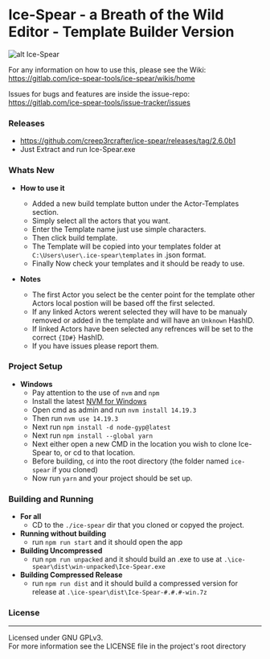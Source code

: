 #  Ice-Spear - a Breath of the Wild Editor - Template Builder Version
![alt Ice-Spear](assets/icons/icon_256_thin.png)

For any information on how to use this, please see the Wiki: <br/>
https://gitlab.com/ice-spear-tools/ice-spear/wikis/home

Issues for bugs and features are inside the issue-repo: <br/>
https://gitlab.com/ice-spear-tools/issue-tracker/issues

### Releases

- https://github.com/creep3rcrafter/ice-spear/releases/tag/2.6.0b1
- Just Extract and run Ice-Spear.exe

### Whats New

- **How to use it**
  - Added a new build template button under the Actor-Templates section.
  - Simply select all the actors that you want.
  - Enter the Template name just use simple characters.
  - Then click build template.
  - The Template will be copied into your templates 
  folder at `C:\Users\user\.ice-spear\templates` in .json format.
  - Finally Now check your templates and it should be ready to use.
  
- **Notes**
  - The first Actor you select be the center point for the template
  other Actors local postion will be based off the first selected.
  - If any linked Actors werent selected they will have to be 
  manualy removed or added in the template and will have an `Unknown` HashID.
  - If linked Actors have been selected any refrences will be set to the correct `{ID#}` HashID.
  - If you have issues please report them.

### Project Setup

- **Windows**
  - Pay attention to the use of `nvm` and `npm`
  - Install the latest [NVM for Windows](https://github.com/coreybutler/nvm-windows/releases)
  - Open cmd as admin and run `nvm install 14.19.3`
  - Then run `nvm use 14.19.3` 
  - Next run `npm install -d node-gyp@latest`
  - Next run `npm install --global yarn`
  - Next either open a new CMD in the location you wish to clone Ice-Spear to, or cd to that location.
  - Before building, `cd` into the root directory (the folder named `ice-spear` if you cloned)
  - Now run `yarn` and your project should be set up.

### Building and Running

- **For all**
  - CD to the `./ice-spear` dir that you cloned or copyed the project.
- **Running without building**
  - run `npm run start` and it should open the app
- **Building Uncompressed**
  - run `npm run unpacked` and it should build an .exe to use at `.\ice-spear\dist\win-unpacked\Ice-Spear.exe`
- **Building Compressed Release**
  - run `npm run dist` and it should build a compressed version for 
  release at `.\ice-spear\dist\Ice-Spear-#.#.#-win.7z`

### License
___
Licensed under GNU GPLv3.  
For more information see the LICENSE file in the project's root directory
